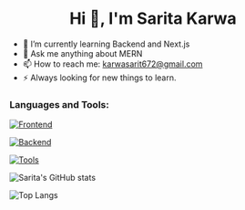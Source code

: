  <h1 align="center">Hi 👋, I'm Sarita Karwa</h1>

- 🌱 I’m currently learning Backend and Next.js
- 💬 Ask me anything about MERN
- 📫 How to reach me: karwasarit672@gmail.com
- ⚡ Always looking for new things to learn.
  


### Languages and Tools:
[![Frontend](https://skillicons.dev/icons?i=react,typescript,tailwind,nextjs,javascript&perline=5)](https://skillicons.dev)

[![Backend](https://skillicons.dev/icons?i=nodejs,mongodb,express&perline=5)](https://skillicons.dev)

[![Tools](https://skillicons.dev/icons?i=git,vscode,postman,docker&perline=5)](https://skillicons.dev)

![Sarita's GitHub stats](https://github-readme-stats.vercel.app/api?username=saritakarwaa&show_icons=true&theme=dark)

![Top Langs](https://github-readme-stats.vercel.app/api/top-langs/?username=saritakarwaa&theme=dark)
